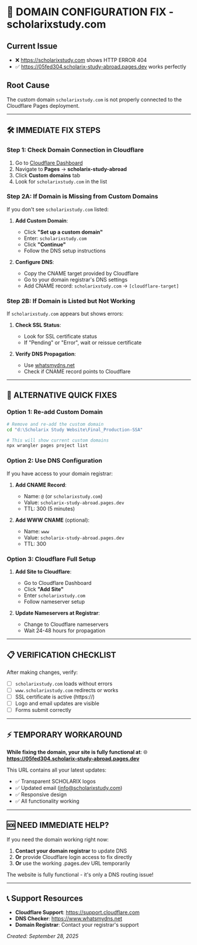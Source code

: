 # 🚨 DOMAIN CONFIGURATION FIX - scholarixstudy.com

## Current Issue
- ❌ https://scholarixstudy.com shows HTTP ERROR 404
- ✅ https://05fed304.scholarix-study-abroad.pages.dev works perfectly

## Root Cause
The custom domain `scholarixstudy.com` is not properly connected to the Cloudflare Pages deployment.

---

## 🛠️ IMMEDIATE FIX STEPS

### Step 1: Check Domain Connection in Cloudflare
1. Go to [Cloudflare Dashboard](https://dash.cloudflare.com)
2. Navigate to **Pages** → **scholarix-study-abroad**
3. Click **Custom domains** tab
4. Look for `scholarixstudy.com` in the list

### Step 2A: If Domain is Missing from Custom Domains
If you don't see `scholarixstudy.com` listed:

1. **Add Custom Domain**:
   - Click **"Set up a custom domain"**
   - Enter: `scholarixstudy.com`
   - Click **"Continue"**
   - Follow the DNS setup instructions

2. **Configure DNS**:
   - Copy the CNAME target provided by Cloudflare
   - Go to your domain registrar's DNS settings
   - Add CNAME record: `scholarixstudy.com` → `[cloudflare-target]`

### Step 2B: If Domain is Listed but Not Working
If `scholarixstudy.com` appears but shows errors:

1. **Check SSL Status**:
   - Look for SSL certificate status
   - If "Pending" or "Error", wait or reissue certificate

2. **Verify DNS Propagation**:
   - Use [whatsmydns.net](https://www.whatsmydns.net/?d=scholarixstudy.com&t=CNAME)
   - Check if CNAME record points to Cloudflare

---

## 🔧 ALTERNATIVE QUICK FIXES

### Option 1: Re-add Custom Domain
```bash
# Remove and re-add the custom domain
cd "d:\Scholarix Study Website\Final_Production-SSA"

# This will show current custom domains
npx wrangler pages project list
```

### Option 2: Use DNS Configuration
If you have access to your domain registrar:

1. **Add CNAME Record**:
   - Name: `@` (or `scholarixstudy.com`)
   - Value: `scholarix-study-abroad.pages.dev`
   - TTL: 300 (5 minutes)

2. **Add WWW CNAME** (optional):
   - Name: `www`
   - Value: `scholarix-study-abroad.pages.dev`
   - TTL: 300

### Option 3: Cloudflare Full Setup
1. **Add Site to Cloudflare**:
   - Go to Cloudflare Dashboard
   - Click **"Add Site"**
   - Enter `scholarixstudy.com`
   - Follow nameserver setup

2. **Update Nameservers at Registrar**:
   - Change to Cloudflare nameservers
   - Wait 24-48 hours for propagation

---

## 📋 VERIFICATION CHECKLIST

After making changes, verify:

- [ ] `scholarixstudy.com` loads without errors
- [ ] `www.scholarixstudy.com` redirects or works
- [ ] SSL certificate is active (https://)
- [ ] Logo and email updates are visible
- [ ] Forms submit correctly

---

## ⚡ TEMPORARY WORKAROUND

**While fixing the domain, your site is fully functional at**:
🌐 **https://05fed304.scholarix-study-abroad.pages.dev**

This URL contains all your latest updates:
- ✅ Transparent SCHOLARIX logos
- ✅ Updated email (info@scholarixstudy.com)  
- ✅ Responsive design
- ✅ All functionality working

---

## 🆘 NEED IMMEDIATE HELP?

If you need the domain working right now:

1. **Contact your domain registrar** to update DNS
2. **Or** provide Cloudflare login access to fix directly
3. **Or** use the working .pages.dev URL temporarily

The website is fully functional - it's only a DNS routing issue!

---

## 📞 Support Resources
- **Cloudflare Support**: https://support.cloudflare.com
- **DNS Checker**: https://www.whatsmydns.net
- **Domain Registrar**: Contact your registrar's support

*Created: September 28, 2025*